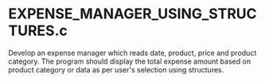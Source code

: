 # EXPENSE_MANAGER_USING_STRUCTURES.c
Develop an expense manager which reads date, product, price and product category. The program should display the total expense amount based on product category or data as per user's selection using structures.
